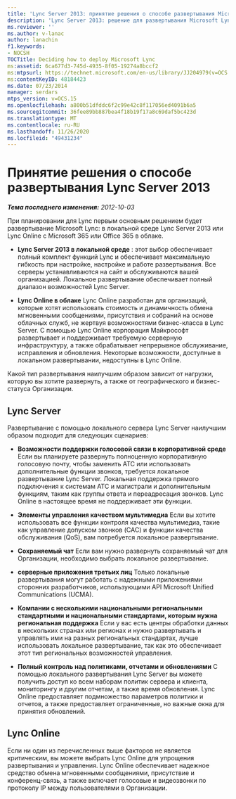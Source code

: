 ```yaml
---
title: 'Lync Server 2013: принятие решения о способе развертывания Microsoft Lync'
description: 'Lync Server 2013: решение для развертывания Microsoft Lync.'
ms.reviewer: ''
ms.author: v-lanac
author: lanachin
f1.keywords:
- NOCSH
TOCTitle: Deciding how to deploy Microsoft Lync
ms:assetid: 6ca677d3-745d-4935-8f05-19274a8bccf2
ms:mtpsurl: https://technet.microsoft.com/en-us/library/JJ204979(v=OCS.15)
ms:contentKeyID: 48184423
ms.date: 07/23/2014
manager: serdars
mtps_version: v=OCS.15
ms.openlocfilehash: a800b51dfddc6f2c99e42c8f117056ed4091b6a5
ms.sourcegitcommit: 36fee89bb887bea4f18b19f17a8c69daf5bc423d
ms.translationtype: MT
ms.contentlocale: ru-RU
ms.lasthandoff: 11/26/2020
ms.locfileid: "49431234"
---
```

# <a name="deciding-how-to-deploy-lync-server-2013"></a>Принятие решения о способе развертывания Lync Server 2013

<div data-xmlns="http://www.w3.org/1999/xhtml">

<div class="topic" data-xmlns="http://www.w3.org/1999/xhtml" data-msxsl="urn:schemas-microsoft-com:xslt" data-cs="https://msdn.microsoft.com/">

<div data-asp="https://msdn2.microsoft.com/asp">



</div>

<div id="mainSection">

<div id="mainBody">

<span> </span>

_**Тема последнего изменения:** 2012-10-03_

При планировании для Lync первым основным решением будет развертывание Microsoft Lync: в локальной среде Lync Server 2013 или Lync Online с Microsoft 365 или Office 365 в облаке.

  - **Lync Server 2013 в локальной среде** : этот выбор обеспечивает полный комплект функций Lync и обеспечивает максимальную гибкость при настройке, настройке и работе развертывания. Все серверы устанавливаются на сайт и обслуживаются вашей организацией. Локальное развертывание обеспечивает полный диапазон возможностей Lync Server.

  - **Lync Online в облаке** Lync Online разработан для организаций, которые хотят использовать стоимость и динамичность обмена мгновенными сообщениями, присутствия и собраний на основе облачных служб, не жертвуя возможностями бизнес-класса в Lync Server. С помощью Lync Online корпорация Майкрософт развертывает и поддерживает требуемую серверную инфраструктуру, а также обрабатывает непрерывное обслуживание, исправления и обновления. Некоторые возможности, доступные в локальном развертывании, недоступны в Lync Online.

Какой тип развертывания наилучшим образом зависит от нагрузки, которую вы хотите развернуть, а также от географического и бизнес-статуса Организации.

<div>

## <a name="lync-server"></a>Lync Server

Развертывание с помощью локального сервера Lync Server наилучшим образом подходит для следующих сценариев:

  - **Возможности поддержки голосовой связи в корпоративной среде**   Если вы планируете развернуть полноценную корпоративную голосовую почту, чтобы заменить АТС или использовать дополнительные функции звонков, требуется локальное развертывание Lync Server. Локальная поддержка прямого подключения к системам АТС и магистрали и дополнительным функциям, таким как группы ответа и переадресация звонков. Lync Online в настоящее время не поддерживает эти функции.

  - **Элементы управления качеством мультимедиа**   Если вы хотите использовать все функции контроля качества мультимедиа, такие как управление допуском звонков (CAC) и функции качества обслуживания (QoS), вам потребуется локальное развертывание.

  - **Сохраняемый чат**   Если вам нужно развернуть сохраняемый чат для Организации, необходимо выбрать локальное развертывание.

  - **серверные приложения третьих лиц**   Только локальные развертывания могут работать с надежными приложениями сторонних разработчиков, использующими API Microsoft Unified Communications (UCMA).

  - **Компании с несколькими национальными региональными стандартными и национальными стандартами, которым нужна региональная поддержка**   Если у вас есть центры обработки данных в нескольких странах или регионах и нужно развертывать и управлять ими на разных региональных стандартах, лучше использовать локальное развертывание, так как это обеспечивает этот тип региональных возможностей управления.

  - **Полный контроль над политиками, отчетами и обновлениями**   С помощью локального развертывания Lync Server вы можете получить доступ ко всем наборам политик сервера и клиента, мониторингу и другим отчетам, а также время обновления. Lync Online предоставляет подмножество параметров политики и отчетов, а также предоставляет ограниченные, но важные окна для принятия обновлений.

</div>

<div>

## <a name="lync-online"></a>Lync Online

Если ни один из перечисленных выше факторов не является критическим, вы можете выбрать Lync Online для упрощения развертывания и управления. Lync Online обеспечивает надежное средство обмена мгновенными сообщениями, присутствие и конференц-связь, а также включает голосовые и видеозвонки по протоколу IP между пользователями в Организации.

</div>

</div>

<span> </span>

</div>

</div>

</div>
